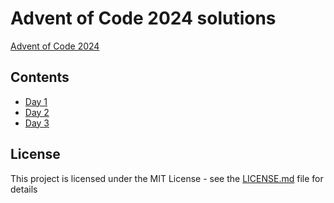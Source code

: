 # Advent of Code 2024 solutions

[Advent of Code 2024](https://adventofcode.com)

## Contents

- [Day 1](src/day_01.rs)
- [Day 2](src/day_02.rs)
- [Day 3](src/day_03.rs)

## License

This project is licensed under the MIT License - see the [LICENSE.md](LICENSE.md) file for details
